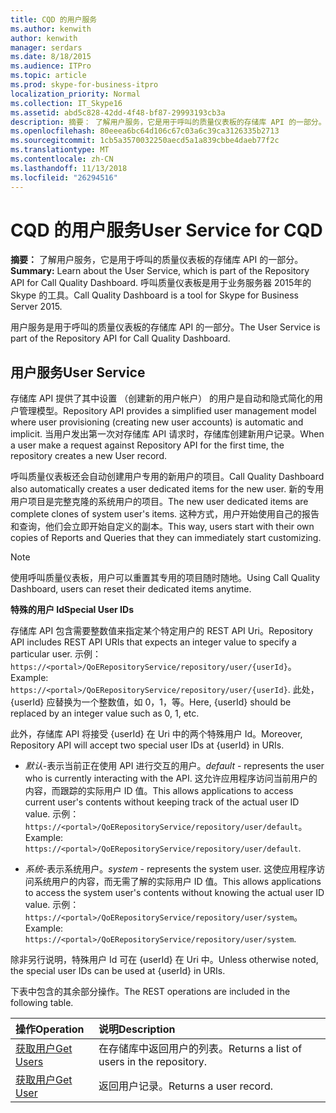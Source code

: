 ```yaml
---
title: CQD 的用户服务
ms.author: kenwith
author: kenwith
manager: serdars
ms.date: 8/18/2015
ms.audience: ITPro
ms.topic: article
ms.prod: skype-for-business-itpro
localization_priority: Normal
ms.collection: IT_Skype16
ms.assetid: abd5c828-42dd-4f48-bf87-29993193cb3a
description: 摘要： 了解用户服务，它是用于呼叫的质量仪表板的存储库 API 的一部分。 呼叫质量仪表板是用于业务服务器 2015年的 Skype 的工具。
ms.openlocfilehash: 80eeea6bc64d106c67c03a6c39ca3126335b2713
ms.sourcegitcommit: 1cb5a3570032250aecd5a1a839cbbe4daeb77f2c
ms.translationtype: MT
ms.contentlocale: zh-CN
ms.lasthandoff: 11/13/2018
ms.locfileid: "26294516"
---
```

# <a name="user-service-for-cqd"></a><span data-ttu-id="85fb1-104">CQD 的用户服务</span><span class="sxs-lookup"><span data-stu-id="85fb1-104">User Service for CQD</span></span>
 
<span data-ttu-id="85fb1-105">**摘要：** 了解用户服务，它是用于呼叫的质量仪表板的存储库 API 的一部分。</span><span class="sxs-lookup"><span data-stu-id="85fb1-105">**Summary:** Learn about the User Service, which is part of the Repository API for Call Quality Dashboard.</span></span> <span data-ttu-id="85fb1-106">呼叫质量仪表板是用于业务服务器 2015年的 Skype 的工具。</span><span class="sxs-lookup"><span data-stu-id="85fb1-106">Call Quality Dashboard is a tool for Skype for Business Server 2015.</span></span>
  
<span data-ttu-id="85fb1-107">用户服务是用于呼叫的质量仪表板的存储库 API 的一部分。</span><span class="sxs-lookup"><span data-stu-id="85fb1-107">The User Service is part of the Repository API for Call Quality Dashboard.</span></span>
  
## <a name="user-service"></a><span data-ttu-id="85fb1-108">用户服务</span><span class="sxs-lookup"><span data-stu-id="85fb1-108">User Service</span></span>

<span data-ttu-id="85fb1-109">存储库 API 提供了其中设置 （创建新的用户帐户） 的用户是自动和隐式简化的用户管理模型。</span><span class="sxs-lookup"><span data-stu-id="85fb1-109">Repository API provides a simplified user management model where user provisioning (creating new user accounts) is automatic and implicit.</span></span> <span data-ttu-id="85fb1-110">当用户发出第一次对存储库 API 请求时，存储库创建新用户记录。</span><span class="sxs-lookup"><span data-stu-id="85fb1-110">When a user make a request against Repository API for the first time, the repository creates a new User record.</span></span> 
  
<span data-ttu-id="85fb1-111">呼叫质量仪表板还会自动创建用户专用的新用户的项目。</span><span class="sxs-lookup"><span data-stu-id="85fb1-111">Call Quality Dashboard also automatically creates a user dedicated items for the new user.</span></span> <span data-ttu-id="85fb1-112">新的专用用户项目是完整克隆的系统用户的项目。</span><span class="sxs-lookup"><span data-stu-id="85fb1-112">The new user dedicated items are complete clones of system user's items.</span></span> <span data-ttu-id="85fb1-113">这种方式，用户开始使用自己的报告和查询，他们会立即开始自定义的副本。</span><span class="sxs-lookup"><span data-stu-id="85fb1-113">This way, users start with their own copies of Reports and Queries that they can immediately start customizing.</span></span> 
  
> [!NOTE]
> <span data-ttu-id="85fb1-114">使用呼叫质量仪表板，用户可以重置其专用的项目随时随地。</span><span class="sxs-lookup"><span data-stu-id="85fb1-114">Using Call Quality Dashboard, users can reset their dedicated items anytime.</span></span> 
  
 <span data-ttu-id="85fb1-115">**特殊的用户 Id**</span><span class="sxs-lookup"><span data-stu-id="85fb1-115">**Special User IDs**</span></span>
  
<span data-ttu-id="85fb1-116">存储库 API 包含需要整数值来指定某个特定用户的 REST API Uri。</span><span class="sxs-lookup"><span data-stu-id="85fb1-116">Repository API includes REST API URIs that expects an integer value to specify a particular user.</span></span> <span data-ttu-id="85fb1-117">示例： `https://<portal>/QoERepositoryService/repository/user/{userId}`。</span><span class="sxs-lookup"><span data-stu-id="85fb1-117">Example:  `https://<portal>/QoERepositoryService/repository/user/{userId}`.</span></span> <span data-ttu-id="85fb1-118">此处，{userId} 应替换为一个整数值，如 0，1，等。</span><span class="sxs-lookup"><span data-stu-id="85fb1-118">Here, {userId} should be replaced by an integer value such as 0, 1, etc.</span></span>
  
<span data-ttu-id="85fb1-119">此外，存储库 API 将接受 {userId} 在 Uri 中的两个特殊用户 Id。</span><span class="sxs-lookup"><span data-stu-id="85fb1-119">Moreover, Repository API will accept two special user IDs at {userId} in URIs.</span></span>
  
-  <span data-ttu-id="85fb1-120">*默认*-表示当前正在使用 API 进行交互的用户。</span><span class="sxs-lookup"><span data-stu-id="85fb1-120">*default*  - represents the user who is currently interacting with the API.</span></span> <span data-ttu-id="85fb1-121">这允许应用程序访问当前用户的内容，而跟踪的实际用户 ID 值。</span><span class="sxs-lookup"><span data-stu-id="85fb1-121">This allows applications to access current user's contents without keeping track of the actual user ID value.</span></span> <span data-ttu-id="85fb1-122">示例： ` https://<portal>/QoERepositoryService/repository/user/default`。</span><span class="sxs-lookup"><span data-stu-id="85fb1-122">Example: ` https://<portal>/QoERepositoryService/repository/user/default`.</span></span>
    
-  <span data-ttu-id="85fb1-123">*系统*-表示系统用户。</span><span class="sxs-lookup"><span data-stu-id="85fb1-123">*system*  - represents the system user.</span></span> <span data-ttu-id="85fb1-124">这使应用程序访问系统用户的内容，而无需了解的实际用户 ID 值。</span><span class="sxs-lookup"><span data-stu-id="85fb1-124">This allows applications to access the system user's contents without knowing the actual user ID value.</span></span> <span data-ttu-id="85fb1-125">示例： `https://<portal>/QoERepositoryService/repository/user/system`。</span><span class="sxs-lookup"><span data-stu-id="85fb1-125">Example: `https://<portal>/QoERepositoryService/repository/user/system`.</span></span>
    
<span data-ttu-id="85fb1-126">除非另行说明，特殊用户 Id 可在 {userId} 在 Uri 中。</span><span class="sxs-lookup"><span data-stu-id="85fb1-126">Unless otherwise noted, the special user IDs can be used at {userId} in URIs.</span></span> 
  
<span data-ttu-id="85fb1-127">下表中包含的其余部分操作。</span><span class="sxs-lookup"><span data-stu-id="85fb1-127">The REST operations are included in the following table.</span></span>
  
|<span data-ttu-id="85fb1-128">**操作**</span><span class="sxs-lookup"><span data-stu-id="85fb1-128">**Operation**</span></span>|<span data-ttu-id="85fb1-129">**说明**</span><span class="sxs-lookup"><span data-stu-id="85fb1-129">**Description**</span></span>|
|:-----|:-----|
|[<span data-ttu-id="85fb1-130">获取用户</span><span class="sxs-lookup"><span data-stu-id="85fb1-130">Get Users</span></span>](get-users.md) <br/> |<span data-ttu-id="85fb1-131">在存储库中返回用户的列表。</span><span class="sxs-lookup"><span data-stu-id="85fb1-131">Returns a list of users in the repository.</span></span>  <br/> |
|[<span data-ttu-id="85fb1-132">获取用户</span><span class="sxs-lookup"><span data-stu-id="85fb1-132">Get User</span></span>](get-user.md) <br/> |<span data-ttu-id="85fb1-133">返回用户记录。</span><span class="sxs-lookup"><span data-stu-id="85fb1-133">Returns a user record.</span></span>  <br/> |
   

